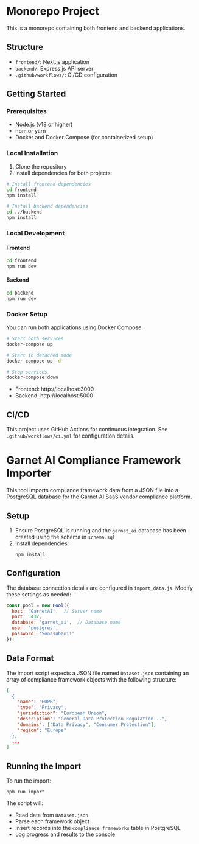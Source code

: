 # Monorepo Project

This is a monorepo containing both frontend and backend applications.

## Structure

- `frontend/`: Next.js application
- `backend/`: Express.js API server
- `.github/workflows/`: CI/CD configuration

## Getting Started

### Prerequisites

- Node.js (v18 or higher)
- npm or yarn
- Docker and Docker Compose (for containerized setup)

### Local Installation

1. Clone the repository
2. Install dependencies for both projects:

```bash
# Install frontend dependencies
cd frontend
npm install

# Install backend dependencies
cd ../backend
npm install
```

### Local Development

#### Frontend

```bash
cd frontend
npm run dev
```

#### Backend

```bash
cd backend
npm run dev
```

### Docker Setup

You can run both applications using Docker Compose:

```bash
# Start both services
docker-compose up

# Start in detached mode
docker-compose up -d

# Stop services
docker-compose down
```

- Frontend: http://localhost:3000
- Backend: http://localhost:5000

## CI/CD

This project uses GitHub Actions for continuous integration. See `.github/workflows/ci.yml` for configuration details.

# Garnet AI Compliance Framework Importer

This tool imports compliance framework data from a JSON file into a PostgreSQL database for the Garnet AI SaaS vendor compliance platform.

## Setup

1. Ensure PostgreSQL is running and the `garnet_ai` database has been created using the schema in `schema.sql`
2. Install dependencies:
   ```
   npm install
   ```

## Configuration

The database connection details are configured in `import_data.js`. Modify these settings as needed:

```javascript
const pool = new Pool({
  host: 'GarnetAI',  // Server name
  port: 5432,
  database: 'garnet_ai',  // Database name
  user: 'postgres',
  password: 'Sonasuhani1'
});
```

## Data Format

The import script expects a JSON file named `Dataset.json` containing an array of compliance framework objects with the following structure:

```json
[
  {
    "name": "GDPR",
    "type": "Privacy",
    "jurisdiction": "European Union",
    "description": "General Data Protection Regulation...",
    "domains": ["Data Privacy", "Consumer Protection"],
    "region": "Europe"
  },
  ...
]
```

## Running the Import

To run the import:

```
npm run import
```

The script will:
- Read data from `Dataset.json`
- Parse each framework object
- Insert records into the `compliance_frameworks` table in PostgreSQL
- Log progress and results to the console